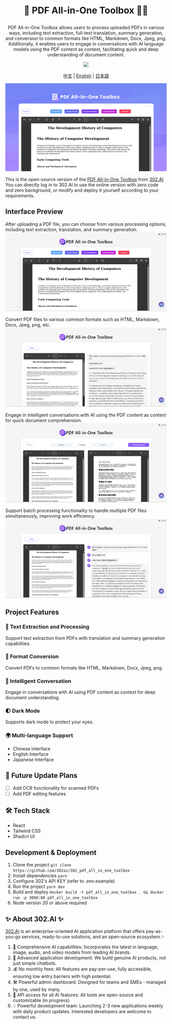 # <p align="center"> 📝 PDF All-in-One Toolbox 🚀✨</p>

<p align="center">PDF All-in-One Toolbox allows users to process uploaded PDFs in various ways, including text extraction, full-text translation, summary generation, and conversion to common formats like HTML, Markdown, Docx, Jpeg, png. Additionally, it enables users to engage in conversations with AI language models using the PDF content as context, facilitating quick and deep understanding of document content.</p>

<p align="center"><a href="https://302.ai/en/tools/pdftranslate/" target="blank"><img src="https://file.302.ai/gpt/imgs/github/20250102/72a57c4263944b73bf521830878ae39a.png" /></a></p >

<p align="center"><a href="README_zh.md">中文</a> | <a href="README.md">English</a> | <a href="README_ja.md">日本語</a></p>

![](docs/302_AI_PDF_en.png)

This is the open-source version of the [PDF All-in-One Toolbox](https://302.ai/en/tools/pdftranslate/) from [302.AI](https://302.ai/en/). You can directly log in to 302.AI to use the online version with zero code and zero background, or modify and deploy it yourself according to your requirements.

## Interface Preview
After uploading a PDF file, you can choose from various processing options, including text extraction, translation, and summary generation.
![](docs/302_PDF_All-in-One_Toolbox_en_screenshot_01.png)

Convert PDF files to various common formats such as HTML, Markdown, Docx, Jpeg, png, etc.
![](docs/302_PDF_All-in-One_Toolbox_en_screenshot_02.png)           

Engage in intelligent conversations with AI using the PDF content as context for quick document comprehension.
![](docs/302_PDF_All-in-One_Toolbox_en_screenshot_03.png)        

Support batch processing functionality to handle multiple PDF files simultaneously, improving work efficiency.
![](docs/302_PDF_All-in-One_Toolbox_en_screenshot_04.png)      

## Project Features
### 📝 Text Extraction and Processing
Support text extraction from PDFs with translation and summary generation capabilities.
### 🔄 Format Conversion
Convert PDFs to common formats like HTML, Markdown, Docx, Jpeg, png.
### 🤖 Intelligent Conversation
Engage in conversations with AI using PDF content as context for deep document understanding.
### 🌓 Dark Mode
Supports dark mode to protect your eyes.
### 🌍 Multi-language Support
- Chinese Interface
- English Interface
- Japanese Interface

## 🚩 Future Update Plans
- [ ] Add OCR functionality for scanned PDFs
- [ ] Add PDF editing features

## 🛠️ Tech Stack
- React
- Tailwind CSS
- Shadcn UI

## Development & Deployment
1. Clone the project `git clone https://github.com/302ai/302_pdf_all_in_one_toolbox`
2. Install dependencies `yarn`
3. Configure 302's API KEY (refer to .env.example)
4. Run the project `yarn dev`
5. Build and deploy `docker build -t pdf_all_in_one_toolbox . && docker run -p 3000:80 pdf_all_in_one_toolbox`
6. Node version 20 or above required

## ✨ About 302.AI ✨
[302.AI](https://302.ai/en/) is an enterprise-oriented AI application platform that offers pay-as-you-go services, ready-to-use solutions, and an open-source ecosystem.✨
1. 🧠 Comprehensive AI capabilities: Incorporates the latest in language, image, audio, and video models from leading AI brands.
2. 🚀 Advanced application development: We build genuine AI products, not just simple chatbots.
3. 💰 No monthly fees: All features are pay-per-use, fully accessible, ensuring low entry barriers with high potential.
4. 🛠 Powerful admin dashboard: Designed for teams and SMEs - managed by one, used by many.
5. 🔗 API access for all AI features: All tools are open-source and customizable (in progress).
6. 💡 Powerful development team: Launching 2-3 new applications weekly with daily product updates. Interested developers are welcome to contact us.